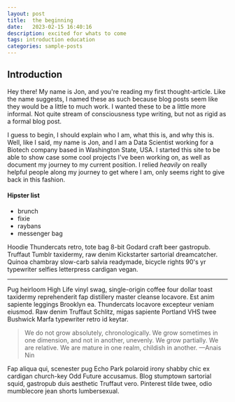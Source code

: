 ```yaml
---
layout: post
title:  the beginning
date:   2023-02-15 16:40:16
description: excited for whats to come
tags: introduction education
categories: sample-posts
---
```


## Introduction

Hey there! My name is Jon, and you're reading my first thought-article. Like the name suggests, I named these as such because blog posts seem like they would be a little to much work. I wanted these to be a little more informal. Not quite stream of consciousness type writing, but not as rigid as a formal blog post.

I guess to begin, I should explain who I am, what this is, and why this is. Well, like I said, my name is Jon, and I am a Data Scientist working for a Biotech company based in Washington State, USA. I started this site to be able to show case some cool projects I've been working on, as well as document my journey to my current position. I relied *heavily* on really helpful people along my journey to get where I am, only seems right to give back in this fashion.

#### Hipster list
<ul>
    <li>brunch</li>
    <li>fixie</li>
    <li>raybans</li>
    <li>messenger bag</li>
</ul>

Hoodie Thundercats retro, tote bag 8-bit Godard craft beer gastropub. Truffaut Tumblr taxidermy, raw denim Kickstarter sartorial dreamcatcher. Quinoa chambray slow-carb salvia readymade, bicycle rights 90's yr typewriter selfies letterpress cardigan vegan.

<hr>

Pug heirloom High Life vinyl swag, single-origin coffee four dollar toast taxidermy reprehenderit fap distillery master cleanse locavore. Est anim sapiente leggings Brooklyn ea. Thundercats locavore excepteur veniam eiusmod. Raw denim Truffaut Schlitz, migas sapiente Portland VHS twee Bushwick Marfa typewriter retro id keytar.

<blockquote>
    We do not grow absolutely, chronologically. We grow sometimes in one dimension, and not in another, unevenly. We grow partially. We are relative. We are mature in one realm, childish in another.
    —Anais Nin
</blockquote>

Fap aliqua qui, scenester pug Echo Park polaroid irony shabby chic ex cardigan church-key Odd Future accusamus. Blog stumptown sartorial squid, gastropub duis aesthetic Truffaut vero. Pinterest tilde twee, odio mumblecore jean shorts lumbersexual.
